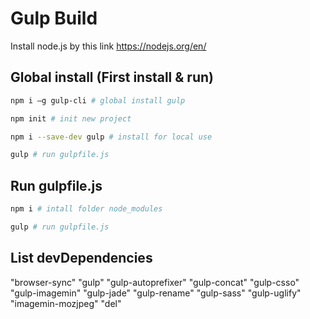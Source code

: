 # Gulp Build 
Install node.js by this link https://nodejs.org/en/
## Global install (First install & run)

```bash
npm i —g gulp-cli # global install gulp
```
```bash
npm init # init new project
```
```bash
npm i --save-dev gulp # install for local use
```
```bash
gulp # run gulpfile.js
```
## Run gulpfile.js

```bash
npm i # intall folder node_modules
```
```bash
gulp # run gulpfile.js
```
## List devDependencies
 "browser-sync"
  "gulp"
  "gulp-autoprefixer"
  "gulp-concat"
  "gulp-csso"
  "gulp-imagemin"
  "gulp-jade"
  "gulp-rename"
  "gulp-sass"
  "gulp-uglify"
  "imagemin-mozjpeg"
  "del"


